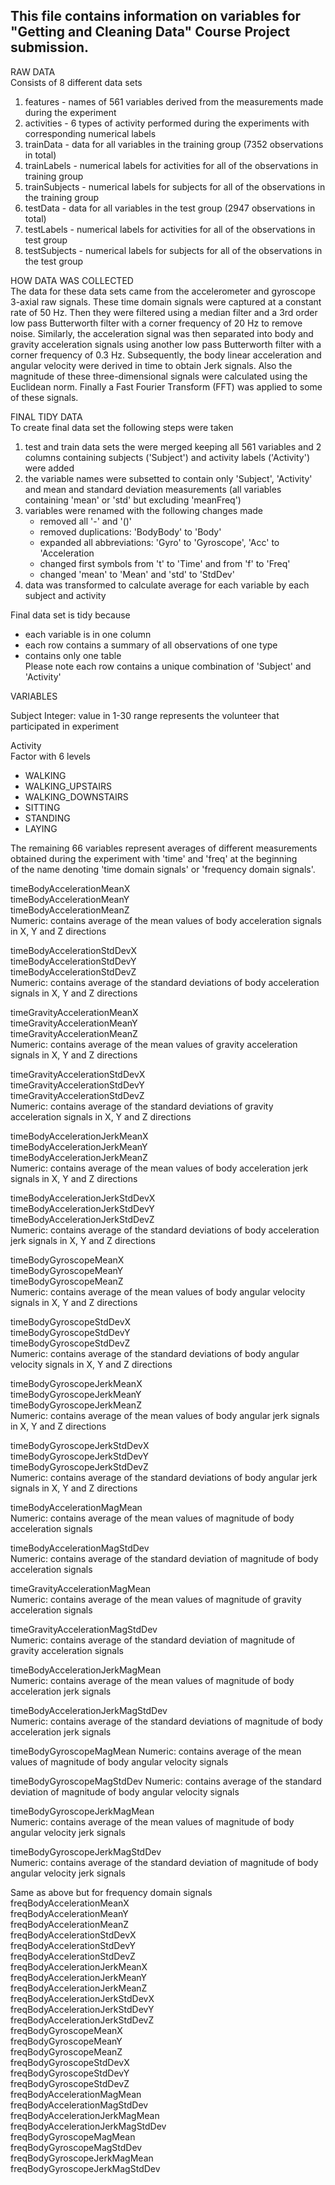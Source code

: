 ## This file contains information on variables for "Getting and Cleaning Data" Course Project submission.

RAW DATA  
Consists of 8 different data sets  
1. features - names of 561 variables derived from the measurements made during the experiment   
2. activities - 6 types of activity performed during the experiments with corresponding numerical labels  
3. trainData - data for all variables in the training group (7352 observations in total)
4. trainLabels - numerical labels for activities for all of the observations in training group
5. trainSubjects - numerical labels for subjects for all of the observations in the training group
6. testData - data for all variables in the test group (2947 observations in total)
7. testLabels - numerical labels for activities for all of the observations in test group
8. testSubjects - numerical labels for subjects for all of the observations in the test group  

HOW DATA WAS COLLECTED   
The data for these data sets came from the accelerometer and gyroscope 3-axial raw signals. These time domain signals were captured at a constant rate of 50 Hz. Then they were filtered using a median filter and a 3rd order low pass Butterworth filter with a corner frequency of 20 Hz to remove noise. Similarly, the acceleration signal was then separated into body and gravity acceleration signals using another low pass Butterworth filter with a corner frequency of 0.3 Hz. Subsequently, the body linear acceleration and angular velocity were derived in time to obtain Jerk signals. Also the magnitude of these three-dimensional signals were calculated using the Euclidean norm. Finally a Fast Fourier Transform (FFT) was applied to some of these signals.  

FINAL TIDY DATA   
To create final data set the following steps were taken    
1. test and train data sets the were merged keeping all 561 variables and 2 columns containing subjects ('Subject') and activity labels ('Activity') were added  
2. the variable names were subsetted to contain only 'Subject', 'Activity' and mean and standard deviation measurements (all variables containing
'mean' or 'std' but excluding 'meanFreq') 
3. variables were renamed with the following changes made  
    * removed all '-' and '()'
    * removed duplications: 'BodyBody' to 'Body'
    * expanded all abbreviations: 'Gyro' to 'Gyroscope', 'Acc' to 'Acceleration
    * changed first symbols from 't' to 'Time' and from 'f' to 'Freq' 
    * changed 'mean' to 'Mean' and 'std' to 'StdDev'  
4. data was transformed to calculate average for each variable by each subject and activity    

Final data set is tidy because  
* each variable is in one column
* each row contains a summary of all observations of one type
* contains only one table  
Please note each row contains a unique combination of 'Subject' and 'Activity'  

VARIABLES  

Subject
Integer: value in 1-30 range represents the volunteer that participated in experiment   

Activity  
Factor with 6 levels    
* WALKING    
* WALKING_UPSTAIRS  
* WALKING_DOWNSTAIRS  
* SITTING  
* STANDING  
* LAYING    
	
The remaining 66 variables represent averages of different measurements obtained during the experiment with 'time' and 'freq' at the beginning  
of the name denoting 'time domain signals' or 'frequency domain signals'.   	
	
timeBodyAccelerationMeanX   
timeBodyAccelerationMeanY  
timeBodyAccelerationMeanZ  
Numeric: contains average of the mean values of body acceleration signals in X, Y and Z directions   

timeBodyAccelerationStdDevX  
timeBodyAccelerationStdDevY  
timeBodyAccelerationStdDevZ  
Numeric: contains average of the standard deviations of body acceleration signals in X, Y and Z directions  

timeGravityAccelerationMeanX  
timeGravityAccelerationMeanY  
timeGravityAccelerationMeanZ  
Numeric: contains average of the mean values of gravity acceleration signals in X, Y and Z directions  

timeGravityAccelerationStdDevX  
timeGravityAccelerationStdDevY  
timeGravityAccelerationStdDevZ  
Numeric: contains average of the standard deviations of gravity acceleration signals in X, Y and Z directions  

timeBodyAccelerationJerkMeanX  
timeBodyAccelerationJerkMeanY  
timeBodyAccelerationJerkMeanZ  
Numeric: contains average of the mean values of body acceleration jerk signals in X, Y and Z directions  

timeBodyAccelerationJerkStdDevX  
timeBodyAccelerationJerkStdDevY  
timeBodyAccelerationJerkStdDevZ  
Numeric: contains average of the standard deviations of body acceleration jerk signals in X, Y and Z directions  

timeBodyGyroscopeMeanX  
timeBodyGyroscopeMeanY  
timeBodyGyroscopeMeanZ  
Numeric: contains average of the mean values of body angular velocity signals in X, Y and Z directions  

timeBodyGyroscopeStdDevX  
timeBodyGyroscopeStdDevY  
timeBodyGyroscopeStdDevZ  
Numeric: contains average of the standard deviations of body angular velocity signals in X, Y and Z directions  

timeBodyGyroscopeJerkMeanX  
timeBodyGyroscopeJerkMeanY  
timeBodyGyroscopeJerkMeanZ  
Numeric: contains average of the mean values of body angular jerk signals in X, Y and Z directions  

timeBodyGyroscopeJerkStdDevX  
timeBodyGyroscopeJerkStdDevY  
timeBodyGyroscopeJerkStdDevZ  
Numeric: contains average of the standard deviations of body angular jerk signals in X, Y and Z directions  

timeBodyAccelerationMagMean  
Numeric: contains average of the mean values of magnitude of body acceleration signals  

timeBodyAccelerationMagStdDev  
Numeric: contains average of the standard deviation of magnitude of body acceleration signals  

timeGravityAccelerationMagMean  
Numeric: contains average of the mean values of magnitude of gravity acceleration signals  

timeGravityAccelerationMagStdDev  
Numeric: contains average of the standard deviation of magnitude of gravity acceleration signals  

timeBodyAccelerationJerkMagMean  
Numeric: contains average of the mean values of magnitude of body acceleration jerk signals  

timeBodyAccelerationJerkMagStdDev  
Numeric: contains average of the standard deviations of magnitude of body acceleration jerk signals  

timeBodyGyroscopeMagMean
Numeric: contains average of the mean values of magnitude of body angular velocity signals  

timeBodyGyroscopeMagStdDev
Numeric: contains average of the standard deviation of magnitude of body angular velocity signals  

timeBodyGyroscopeJerkMagMean  
Numeric: contains average of the mean values of magnitude of body angular velocity jerk signals  

timeBodyGyroscopeJerkMagStdDev  
Numeric: contains average of the standard deviation of magnitude of body angular velocity jerk signals  

Same as above but for frequency domain signals  
freqBodyAccelerationMeanX  
freqBodyAccelerationMeanY  
freqBodyAccelerationMeanZ  
freqBodyAccelerationStdDevX  
freqBodyAccelerationStdDevY  
freqBodyAccelerationStdDevZ  
freqBodyAccelerationJerkMeanX  
freqBodyAccelerationJerkMeanY  
freqBodyAccelerationJerkMeanZ  
freqBodyAccelerationJerkStdDevX  
freqBodyAccelerationJerkStdDevY  
freqBodyAccelerationJerkStdDevZ  
freqBodyGyroscopeMeanX  
freqBodyGyroscopeMeanY  
freqBodyGyroscopeMeanZ  
freqBodyGyroscopeStdDevX  
freqBodyGyroscopeStdDevY  
freqBodyGyroscopeStdDevZ  
freqBodyAccelerationMagMean  
freqBodyAccelerationMagStdDev  
freqBodyAccelerationJerkMagMean  
freqBodyAccelerationJerkMagStdDev  
freqBodyGyroscopeMagMean  
freqBodyGyroscopeMagStdDev  
freqBodyGyroscopeJerkMagMean  
freqBodyGyroscopeJerkMagStdDev  
  
